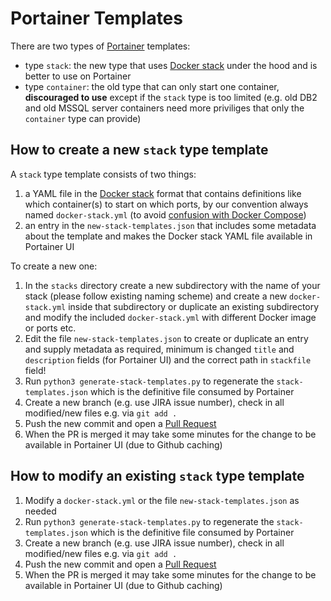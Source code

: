 # Portainer Templates

There are two types of [Portainer](https://www.portainer.io/) templates:

- type `stack`: the new type that uses [Docker stack](https://docs.docker.com/engine/swarm/stack-deploy/) under the hood and is better to use on Portainer
- type `container`: the old type that can only start one container, **discouraged to use** except if the `stack` type is too limited (e.g. old DB2 and old MSSQL server containers need more priviliges that only the `container` type can provide)

## How to create a new `stack` type template

A `stack` type template consists of two things:

1. a YAML file in the [Docker stack](https://docs.docker.com/engine/swarm/stack-deploy/) format that contains definitions like which container(s) to start on which ports, by our convention always named `docker-stack.yml` (to avoid [confusion with Docker Compose](https://vsupalov.com/difference-docker-compose-and-docker-stack/))
2. an entry in the `new-stack-templates.json` that includes some metadata about the template and makes the Docker stack YAML file available in Portainer UI

To create a new one:

1. In the `stacks` directory create a new subdirectory with the name of your stack (please follow existing naming scheme) and create a new `docker-stack.yml` inside that subdirectory or duplicate an existing subdirectory and modify the included `docker-stack.yml` with different Docker image or ports etc.
2. Edit the file `new-stack-templates.json` to create or duplicate an entry and supply metadata as required, minimum is changed `title` and `description` fields (for Portainer UI) and the correct path in `stackfile` field!
3. Run `python3 generate-stack-templates.py` to regenerate the `stack-templates.json` which is the definitive file consumed by Portainer
4. Create a new branch (e.g. use JIRA issue number), check in all modified/new files e.g. via `git add .`
5. Push the new commit and open a [Pull Request](https://github.com/camunda-ci/portainer-templates/pulls)
6. When the PR is merged it may take some minutes for the change to be available in Portainer UI (due to Github caching)

## How to modify an existing `stack` type template

1. Modify a `docker-stack.yml` or the file `new-stack-templates.json` as needed
2. Run `python3 generate-stack-templates.py` to regenerate the `stack-templates.json` which is the definitive file consumed by Portainer
3. Create a new branch (e.g. use JIRA issue number), check in all modified/new files e.g. via `git add .`
4. Push the new commit and open a [Pull Request](https://github.com/camunda-ci/portainer-templates/pulls)
5. When the PR is merged it may take some minutes for the change to be available in Portainer UI (due to Github caching)
